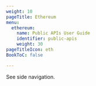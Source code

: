 ```yaml
---
weight: 10
pageTitle: Ethereum
menu:
  ethereum:
    name: Public APIs User Guide
    identifier: public-apis
    weight: 30
pageTitleIcon: eth
BookToC: false

---
```



See side navigation.

